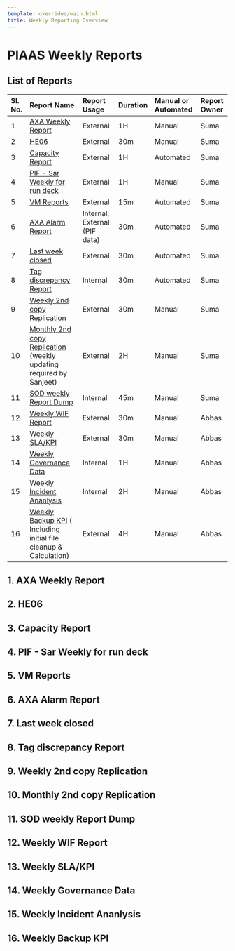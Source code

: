 ```yaml
---
template: overrides/main.html
title: Weekly Reporting Overview
---
```


# PIAAS Weekly Reports
## List of Reports


|Sl. No. |Report Name |Report Usage|Duration|Manual or Automated|Report Owner|
|:----------- | :--------- | :-------------| :------------- | :------------| :------------- |
|1|[AXA Weekly Report](#AWR)|External|1H|Manual|Suma|
|2|[HE06](#he)|External|30m|Manual|Suma|
|3|[Capacity Report](#capa)|External|1H|Automated|Suma|
|4|[PIF - Sar Weekly for run deck](#pif)|External|1H|Manual|Suma|
|5|[VM Reports](#vm)|External|15m|Automated|Suma|
|6|[AXA Alarm Report](#alarm)|Internal; External (PIF data)|30m|Automated|Suma|
|7|[Last week closed](#last)|External|30m|Automated|Suma|
|8|[Tag discrepancy Report](#tag)|Internal|30m|Automated|Suma|
|9|[Weekly 2nd copy Replication](#2nd)|External|30m|Manual|Suma|
|10|[Monthly 2nd copy Replication](#copy) (weekly updating required by Sanjeet)|External|2H|Manual|Suma|
|11|[SOD weekly Report Dump](#sod)|Internal|45m|Manual|Suma|
|12|[Weekly WIF Report](#wif)|External|30m|Manual|Abbas|
|13|[Weekly SLA/KPI](#sla)|External|30m|Manual|Abbas|
|14|[Weekly Governance Data](#gov)|Internal|1H|Manual|Abbas|
|15|[Weekly Incident Ananlysis](#inc)|Internal|2H|Manual|Abbas|
|16|[Weekly Backup KPI](#kpi) ( Including initial file cleanup & Calculation)|External|4H|Manual|Abbas|


## 1. AXA Weekly Report<a name="AWR"></a>

## 2. HE06<a name="he"></a>

## 3. Capacity Report<a name="capa"></a>

## 4. PIF - Sar Weekly for run deck<a name="pif"></a>

## 5. VM Reports<a name="vm"></a>

## 6. AXA Alarm Report<a name="alarm"></a>

## 7. Last week closed<a name="last"></a>

## 8. Tag discrepancy Report<a name="tag"></a>

## 9. Weekly 2nd copy Replication<a name="2nd"></a>

## 10. Monthly 2nd copy Replication<a name="copy"></a>

## 11. SOD weekly Report Dump<a name="sod"></a>

## 12. Weekly WIF Report<a name="wif"></a>

## 13. Weekly SLA/KPI<a name="sla"></a>

## 14. Weekly Governance Data<a name="gov"></a>

## 15. Weekly Incident Ananlysis<a name="inc"></a>

## 16. Weekly Backup KPI<a name="kpi"></a>